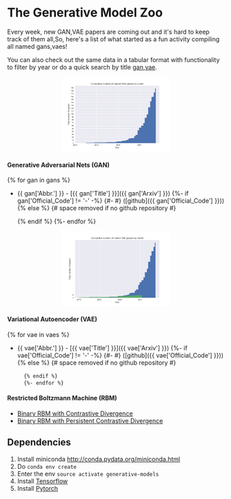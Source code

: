 # The Generative Model Zoo

Every week, new GAN,VAE papers are coming out and it's hard to keep track of them all,So, here's a list of what started as a fun activity compiling all named gans,vaes!

You can also check out the same data in a tabular format with functionality to filter by year or do a quick search by title [gan](https://github.com/tangzhenyu/Generative_Model_Zoo/blob/master/gans.tsv),[vae](https://github.com/tangzhenyu/Generative_Model_Zoo/blob/master/vae.tsv).

<p align="center"><img width="50%" src="cumulative_gans.jpg" /></p>

#### Generative Adversarial Nets (GAN)

{% for gan in gans %}
* {{ gan['Abbr.'] }} - [{{ gan['Title'] }}]({{ gan['Arxiv'] }})
  {%- if gan['Official_Code'] != '-' -%} 
  {#- #} ([github]({{ gan['Official_Code'] }}))
  {% else %} {# space removed if no github repository #}

  {% endif %}
{%- endfor %}

<p align="center"><img width="50%" src="cumulative_vaes.jpg" /></p>

#### Variational Autoencoder (VAE)

{% for vae in vaes %}
* {{ vae['Abbr.'] }} - [{{ vae['Title'] }}]({{ vae['Arxiv'] }})
  {%- if vae['Official_Code'] != '-' -%} 
    {#- #} ([github]({{ vae['Official_Code'] }}))
	  {% else %} {# space removed if no github repository #}

	    {% endif %}
		{%- endfor %}

#### Restricted Boltzmann Machine (RBM)
* [Binary RBM with Contrastive Divergence](http://www.cs.toronto.edu/~fritz/absps/cdmiguel.pdf)
* [Binary RBM with Persistent Contrastive Divergence](http://www.cs.toronto.edu/~tijmen/pcd/pcd.pdf)

## Dependencies

1. Install miniconda <http://conda.pydata.org/miniconda.html>
2. Do `conda env create`
3. Enter the env `source activate generative-models`
4. Install [Tensorflow](https://www.tensorflow.org/get_started/os_setup)
5. Install [Pytorch](https://github.com/pytorch/pytorch#installation)
